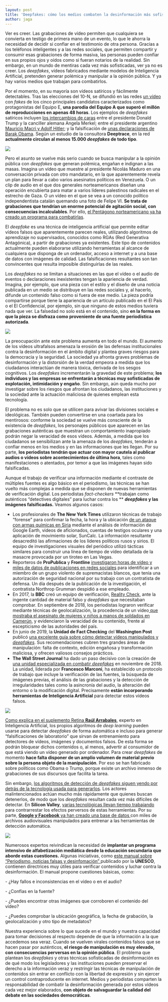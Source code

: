 ```yaml
---
layout: post
title: 'Deepfakes: cómo los medios combaten la desinformación más sofisticada'
author: jaga
---
```

Ver es creer. Las grabaciones de vídeo permiten que cualquiera se convierta en testigo de primera mano de un evento, lo que le ahorra la necesidad de decidir si confiar en el testimonio de otra persona. Gracias a los teléfonos inteligentes y a las redes sociales, que permiten compartir y consumir esas grabaciones de forma masiva, las personas pueden confiar en sus propios ojos y oídos como si fueran notarios de la realidad. Sin embargo, en un mundo de mentiras cada vez más sofisticadas, ver ya no es creer. Los _deepfakes_, vídeos fabricados mediante modelos de Inteligencia Artificial, pretenden generar polémica y manipular a la opinión pública. Y ya hay varios medios que trabajan para combatirlos.

Por el momento, en su mayoría son vídeos satíricos y fácilmente detectables. Tras las elecciones del 10-N, se difundió en las redes [un vídeo](https://www.youtube.com/watch?v=dj5M4s-cdAw) con _fakes_ de los cinco principales candidatos caracterizados como protagonistas del Equipo E, **una parodia del Equipo A que superó el millón de reproducciones en apenas 48 horas**. Los ejemplos de _deepfakes_ satíricos incluyen [los intercambios de caras](https://www.youtube.com/watch?v=5hZOcmqWKzY) entre el presidente Donald Trump y la canciller alemana Angela Merkel; entre el presidente argentino [Mauricio Macri y Adolf Hitler](https://www.youtube.com/watch?v=M8t6hGRtDac); y la falsificación de [unas declaraciones de Barak Obama](https://www.youtube.com/watch?v=gLoI9hAX9dw). Según un estudio de la consultora **Deeptrace**, en la red **actualmente circulan al menos 15.000 _deepfakes_ de todo tipo**.

![](/images/shots/1-deepfake-video.jpg)

Pero el asunto se vuelve más serio cuando se busca manipular a la opinión pública con _deepfakes_ que generan polémica, engañan e indignan a las masas. Imagina un vídeo que muestre al presidente Nicolás Maduro en una conversación privada con otro mandatario, en la que aparentemente revela un plan para llevar a cabo varios asesinatos políticos en Venezuela. O un clip de audio en el que dos generales norteamericanos diseñan una operación encubierta para matar a varios líderes palestinos radicales en el estrecho de Gaza. O un vídeo en el que se vea a un conocido político independentista catalán quemando una foto de Felipe VI. **Se trata de grabaciones que tendrían un enorme potencial de agitación social, con consecuencias incalculables**. Por ello, [el Pentágono norteamericano ya ha creado un programa para combatirlas](https://edition.cnn.com/interactive/2019/01/business/pentagons-race-against-deepfakes/). 

El _deepfake_ es una técnica de inteligencia artificial que permite editar vídeos falsos que aparentemente parecen reales, utilizando algoritmos de aprendizaje no supervisados, conocidos como RGAs (Red Generativa Antagónica), a partir de grabaciones ya existentes. Este tipo de contenidos actualmente pueden elaborarse utilizando herramientas al alcance de cualquiera que disponga de un ordenador, acceso a internet y a una base de datos con imágenes de calidad. Las falsificaciones resultantes son tan convincentes que resulta imposible distinguirlas de las reales.

Los _deepfakes_ no se limitan a situaciones en las que el vídeo o el audio de eventos o declaraciones inexistentes tengan la apariencia de verdad. Imagina, por ejemplo, que una pieza con el estilo y el diseño de una noticia publicada en un medio se distribuye en las redes sociales y, al hacerlo, difunde un contenido falso como si fuera de ese medio. La pieza podría compartirse porque tiene la apariencia de un artículo publicado en el El País o el El Confidencial, por ejemplo, sin que ninguno de estos medios tuviera nada que ver. La falsedad no solo está en el contenido, sino **en la forma en que la pieza se disfraza como proveniente de una fuente periodística autorizada**.

![](/images/shots/2gif-obama.gif)

La preocupación ante este problema aumenta en todo el mundo. El aumento de los vídeos ultrafalsos amenaza la erosión de las defensas institucionales contra la desinformación en el ámbito digital y plantea graves riesgos para la democracia y la seguridad. La sociedad ya afronta graves problemas de desinformación y la distorsión de la verdad empeora a medida que los ciudadanos interactúan de manera tóxica, derivada de los sesgos cognitivos. Los  _deepfakes_ incrementarán la gravedad de este problema; **los individuos y las empresas se enfrentarán a técnicas muy sofisticadas de explotación, intimidación y engaño**. Sin embargo, aún queda mucho por investigar sobre los riesgos que afrontan los ciudadanos, las instituciones y la sociedad ante la actuación maliciosa de quienes emplean esta tecnología. 

El problema no es solo que se utilicen para avivar las divisiones sociales e ideológicas. También pueden convertirse en una coartada para los mentirosos: conforme la sociedad se vuelve más consciente de la existencia de _deepfakes_, los personajes públicos que aparecen en las grabaciones auténticas que muestran un comportamiento inapropiado podrán negar la veracidad de esos vídeos. Además, a medida que los ciudadanos se sensibilizan ante la amenaza de los  _deepfakes_, tenderán a confiar menos en los medios y en las informaciones que les llegan. Por su parte, **los periodistas tendrán que actuar con mayor cautela al publicar audios o vídeos sobre acontecimientos de última hora**, tales como manifestaciones o atentados, por temor a que las imágenes hayan sido falsificadas.

Aunque el trabajo de verificar una información mediante el contraste de múltiples fuentes es algo básico en el periodismo, las técnicas se han vuelto más complejas a medida que se disponen de nuevas herramientas de verificación digital. Los periodistas _fact-checkers_ **trabajan como auténticos “detectives digitales” para luchar contra los ** **_deepfakes_ y las imágenes falsificadas.** Veamos algunos casos:

* Los profesionales de **The New York Times** utilizaron técnicas de trabajo “forense" para confirmar la fecha, la hora y la ubicación [de un ataque con armas químicas en Siria](https://www.nytimes.com/2017/05/01/insider/the-times-uses-forensic-mapping-to-verify-a-syrian-chemical-attack.html?_r=0) mediante el análisis de información de Google Earth, videos de aficionados, cuentas de testigos oculares y una aplicación de movimiento solar, SunCalc. La información resultante desacreditó las afirmaciones de los líderes políticos rusos y sirios. El equipo de investigaciones visuales del periódico utilizó tácticas similares para construir una línea de tiempo de vídeo detallada de la masacre provocada por un tiroteo en Las Vegas. 
* Reporteros de **ProPublica** y **Frontline** [investigaron horas de vídeo y miles de datos de publicaciones en redes sociales](https://www.propublica.org/article/michael-miselis-rise-above-movement-white-supremacist-group-northrop-grumman) para identificar a un miembro de un grupo violento de supremacistas blancos, que tenía una autorización de seguridad nacional por su trabajo con un contratista de defensa. Un día después de la publicación de la investigación, el contratista Northrop Grumman despidió a ese empleado. 
* En 2017, la **BBC** creó un equipo de verificación, [Reality Check,](https://www.bbc.com/news/reality_check) ante la ingente cantidad de material falso y  _deepfakes_ que necesitaban comprobar. En septiembre de 2018, los periodistas lograron verificar mediante técnicas de geolocalización, la procedencia de un vídeo[ que mostraba el asesinato de mujeres y niños a manos de soldados en Camerún](https://www.poynter.org/fact-checking/2018/how-the-bbc-verified-that-video-of-a-grisly-murder-in-cameroon-step-by-step/), y evidenciaron la veracidad de su contenido, frente al escepticismo de las autoridades del país.
* En junio de 2019, la **Unidad de Fact Checking** del **Washington Post** publicó [una excelente guía sobre cómo detectar vídeos manipulados y _deepfakes_](https://www.washingtonpost.com/graphics/2019/politics/fact-checker/manipulated-video-guide/). Sus recomendaciones cubren tres grandes áreas de manipulación: falta de contexto, edición engañosa y transformación maliciosa, y ofrecen valiosos consejos prácticos.
* **The Wall Street Journal** ha dado un paso decisivo con la creación de [una unidad especializada en combatir _deepfakes_](https://www.niemanlab.org/2018/11/how-the-wall-street-journal-is-preparing-its-journalists-to-detect-deepfakes/) en noviembre de 2018. La unidad, liderada por **Francesco Marconi**, ha establecido un protocolo de trabajo que incluye la verificación de las fuentes, la búsqueda de imágenes previas, el análisis de las grabaciones y la detección de irregularidades tales como la asincronía del audio, la alteración del entorno o la modificación digital. Precisamente **están incorporando herramientas de Inteligencia Artificial** para detectar estos vídeos falsos.

![](/images/shots/3-gif-deep-fakes.gif)

[Como explica en el suplemento Retina **Raúl Arrabales**,](https://retina.elpais.com/retina/2018/09/17/innovacion/1537177382_367863.html) experto en Inteligencia Artificial, los propios algoritmos de _deep learning_ pueden usarse para detectar  _deepfakes_ de forma automática e incluso para generar “falsificaciones de laboratorio” que sirvan de entrenamiento para detectores de vídeos, imágenes y documentos falsos. De esta forma se podrán bloquear dichos contenidos o, al menos, advertir al consumidor de que está viendo un vídeo generado por ordenador. Para crear _deepfakes_ de momento **hace falta disponer de un amplio volumen de material previo sobre la persona objeto de la manipulación**. Por eso se han fabricado sobre políticos como Obama o Trump, porque existe un archivo inmenso de grabaciones de sus discursos que facilita la tarea. 

Sin embargo, [los algoritmos de detección de  _deepfakes_ siguen yendo por detrás de la tecnología usada para generarlos](https://www.xataka.com/inteligencia-artificial/ha-comenzado-carrera-para-crear-tecnologia-capaz-detectar-deepfakes-falsificadores-llevan-ventaja). Los actores malintencionados actúan mucho más rápidamente que quienes buscan detenerlos, de modo que los  _deepfakes_ resultan cada vez más difíciles de detectar. En **Silicon Valley**, [varias tecnológicas llevan tiempo trabajando](https://www.latimes.com/politics/story/2019-11-05/deep-fakes-2020-election-silicon-valley-cure) para contrarrestar los efectos perversos de estas herramientas. Por su parte, [**Google y Facebook** ya han creado una base de datos ](https://elpais.com/tecnologia/2019/10/29/actualidad/1572343240_676009.html)con miles de archivos audiovisuales manipulados para entrenar a las herramientas de detección automática.

![](/images/shots/4-deep-fakes-zukeberg.jpeg)

Numerosos expertos reivindican la necesidad de **implantar un programa intensivo de alfabetización mediática desde la educación secundaria que aborde estas cuestiones.** Algunas iniciativas, como [este manual sobre “Periodismo, noticias falsas y desinfomación” ](https://es.unesco.org/sites/default/files/journalism_fake_news_disinformation_print_friendly_0.pdf)publicado por la **UNESCO**, contienen directrices muy útiles para verificar contenidos y luchar contra la desinformación. El manual propone cuestiones básicas, como: 

\- ¿Hay fallos e inconsistencias en el vídeo o en el audio?

\- ¿Confías en la fuente?

\- ¿Puedes encontrar otras imágenes que corroboren el contenido del vídeo?

\- ¿Puedes comprobar la ubicación geográfica, la fecha de grabación, la geolocalización y otro tipo de metadatos?

Nuestra experiencia sobre lo que sucede en el mundo y nuestra capacidad para tomar decisiones al respecto depende de que la información a la que accedemos sea veraz. Cuando se vuelven virales contenidos falsos que se hacen pasar por auténticos, **el riesgo de manipulación es muy elevado, con consecuencias perversas en la opinión pública**. El problema que plantean los  _deepfakes_ y otras técnicas sofisticadas de desinformación es de qué modo los legisladores y las instituciones pueden preservar el derecho a la información veraz y restringir las técnicas de manipulación de contenidos sin entrar en conflicto con la libertad de expresión y sin ejercer un control contraproducente en internet. Medios y periodistas comparten la responsabilidad de combatir la desinformación generada por estos vídeos cada vez mejor elaborados, **con objeto de salvaguardar la calidad del debate en las sociedades democráticas**.
